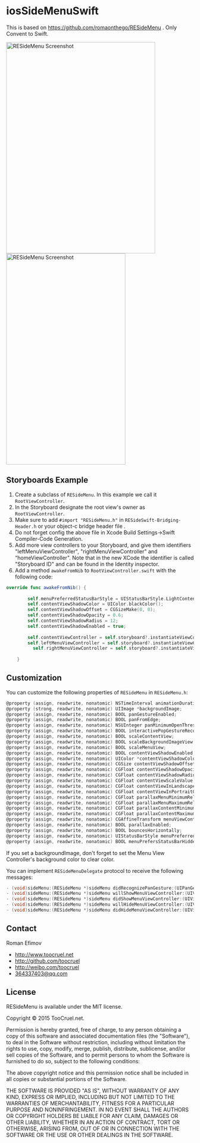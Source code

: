 # iosSideMenuSwift

This is based on https://github.com/romaonthego/RESideMenu .
Only Convent  to Swift.
 
<img src="https://github.com/romaonthego/RESideMenu/raw/master/Screenshot.png" alt="RESideMenu Screenshot" width="400" height="568" />
<img src="https://raw.githubusercontent.com/romaonthego/RESideMenu/master/Demo.gif?2" alt="RESideMenu Screenshot" width="320" height="568" />

 

## Storyboards Example

1. Create a subclass of `RESideMenu`. In this example we call it `RootViewController`.
2. In the Storyboard designate the root view's owner as `RootViewController`.
3. Make sure to add `#import "RESideMenu.h"` in `RESideSwift-Bridging-Header.h` or your object-c bridge header file   .
4. Do not forget config the above file  in Xcode Build Settings->Swift Compiler-Code Generation.
5. Add more view controllers to your Storyboard, and give them identifiers "leftMenuViewController", "rightMenuViewController" and “homeViewController". Note that in the new XCode the identifier is called "Storyboard ID" and can be found in the Identity inspector.
5. Add a method `awakeFromNib` to `RootViewController.swift` with the following code:

```swift
override func awakeFromNib() {
        
        self.menuPreferredStatusBarStyle = UIStatusBarStyle.LightContent
        self.contentViewShadowColor = UIColor.blackColor();
        self.contentViewShadowOffset = CGSizeMake(0, 0);
        self.contentViewShadowOpacity = 0.6;
        self.contentViewShadowRadius = 12;
        self.contentViewShadowEnabled = true;
        
        self.contentViewController = self.storyboard?.instantiateViewControllerWithIdentifier("ContentViewController") as UIViewController
        self.leftMenuViewController = self.storyboard?.instantiateViewControllerWithIdentifier("LeftMenuViewController") as UIViewController
          self.rightMenuViewController = self.storyboard?.instantiateViewControllerWithIdentifier("RightMenuViewController") as UIViewController
    
    }
```

## Customization

You can customize the following properties of `RESideMenu` in `RESideMenu.h`:

``` objective-c
@property (assign, readwrite, nonatomic) NSTimeInterval animationDuration;
@property (strong, readwrite, nonatomic) UIImage *backgroundImage;
@property (assign, readwrite, nonatomic) BOOL panGestureEnabled;
@property (assign, readwrite, nonatomic) BOOL panFromEdge;
@property (assign, readwrite, nonatomic) NSUInteger panMinimumOpenThreshold;
@property (assign, readwrite, nonatomic) BOOL interactivePopGestureRecognizerEnabled;
@property (assign, readwrite, nonatomic) BOOL scaleContentView;
@property (assign, readwrite, nonatomic) BOOL scaleBackgroundImageView;
@property (assign, readwrite, nonatomic) BOOL scaleMenuView;
@property (assign, readwrite, nonatomic) BOOL contentViewShadowEnabled;
@property (assign, readwrite, nonatomic) UIColor *contentViewShadowColor;
@property (assign, readwrite, nonatomic) CGSize contentViewShadowOffset;
@property (assign, readwrite, nonatomic) CGFloat contentViewShadowOpacity;
@property (assign, readwrite, nonatomic) CGFloat contentViewShadowRadius;
@property (assign, readwrite, nonatomic) CGFloat contentViewScaleValue;
@property (assign, readwrite, nonatomic) CGFloat contentViewInLandscapeOffsetCenterX;
@property (assign, readwrite, nonatomic) CGFloat contentViewInPortraitOffsetCenterX;
@property (assign, readwrite, nonatomic) CGFloat parallaxMenuMinimumRelativeValue;
@property (assign, readwrite, nonatomic) CGFloat parallaxMenuMaximumRelativeValue;
@property (assign, readwrite, nonatomic) CGFloat parallaxContentMinimumRelativeValue;
@property (assign, readwrite, nonatomic) CGFloat parallaxContentMaximumRelativeValue;
@property (assign, readwrite, nonatomic) CGAffineTransform menuViewControllerTransformation;
@property (assign, readwrite, nonatomic) BOOL parallaxEnabled;
@property (assign, readwrite, nonatomic) BOOL bouncesHorizontally;
@property (assign, readwrite, nonatomic) UIStatusBarStyle menuPreferredStatusBarStyle;
@property (assign, readwrite, nonatomic) BOOL menuPrefersStatusBarHidden;
```

If you set a backgroundImage, don't forget to set the Menu View Controller's background color to clear color.

You can implement `RESideMenuDelegate` protocol to receive the following messages:

```objective-c
- (void)sideMenu:(RESideMenu *)sideMenu didRecognizePanGesture:(UIPanGestureRecognizer *)recognizer;
- (void)sideMenu:(RESideMenu *)sideMenu willShowMenuViewController:(UIViewController *)menuViewController;
- (void)sideMenu:(RESideMenu *)sideMenu didShowMenuViewController:(UIViewController *)menuViewController;
- (void)sideMenu:(RESideMenu *)sideMenu willHideMenuViewController:(UIViewController *)menuViewController;
- (void)sideMenu:(RESideMenu *)sideMenu didHideMenuViewController:(UIViewController *)menuViewController;
```

## Contact

Roman Efimov
- http://www.toocruel.net
- http://github.com/toocruel
- http://weibo.com/toocruel
- 364337403@qq.com

## License

RESideMenu is available under the MIT license.

Copyright © 2015 TooCruel.net.

Permission is hereby granted, free of charge, to any person obtaining a copy of this software and associated documentation files (the "Software"), to deal in the Software without restriction, including without limitation the rights to use, copy, modify, merge, publish, distribute, sublicense, and/or sell copies of the Software, and to permit persons to whom the Software is furnished to do so, subject to the following conditions:

The above copyright notice and this permission notice shall be included in all copies or substantial portions of the Software.

THE SOFTWARE IS PROVIDED "AS IS", WITHOUT WARRANTY OF ANY KIND, EXPRESS OR IMPLIED, INCLUDING BUT NOT LIMITED TO THE WARRANTIES OF MERCHANTABILITY, FITNESS FOR A PARTICULAR PURPOSE AND NONINFRINGEMENT. IN NO EVENT SHALL THE AUTHORS OR COPYRIGHT HOLDERS BE LIABLE FOR ANY CLAIM, DAMAGES OR OTHER LIABILITY, WHETHER IN AN ACTION OF CONTRACT, TORT OR OTHERWISE, ARISING FROM, OUT OF OR IN CONNECTION WITH THE SOFTWARE OR THE USE OR OTHER DEALINGS IN THE SOFTWARE.
